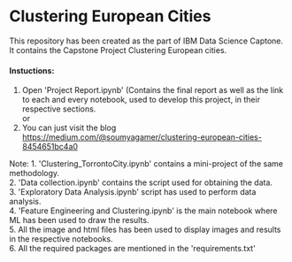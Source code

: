 # Clustering European Cities
This repository has been created as the part of IBM Data Science Captone. It contains the Capstone Project Clustering European cities.

#### Instuctions:    
1. Open 'Project Report.ipynb' (Contains the final report as well as the link to each and every notebook, used to develop this project, in their respective sections.    
or      
2. You can just visit the blog https://medium.com/@soumyagamer/clustering-european-cities-8454651bc4a0     

Note: 1. 'Clustering_TorrontoCity.ipynb' contains a mini-project of the same methodology.    
      2. 'Data collection.ipynb' contains the script used for obtaining the data.    
      3. 'Exploratory Data Analysis.ipynb' script has used to perform data analysis.    
      4. 'Feature Engineering and Clustering.ipynb' is the main notebook where ML has been used to draw the results.   
      5. All the image and html files has been used to display images and results in the respective notebooks.    
      6. All the required packages are mentioned in the 'requirements.txt'   
